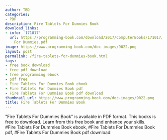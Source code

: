 ```yaml
---
author: TBD
categories:
- PDF
description: Fire Tablets For Dummies Book
download_links:
- info: '171017'
  url: https://programming-book.com/download/2017/ComputerBooks/171017/Fire Tablets
    For Dummies.pdf
image: https://www.programming-book.com/doc-images/9022.png
layout: post
permalink: /fire-tablets-for-dummies-book.html
tags:
- free book download
- free pdf download
- free programming ebook
- pdf free
- Fire Tablets For Dummies Book ebook
- Fire Tablets For Dummies Book pdf
- Fire Tablets For Dummies Book pdf download
thumbnail_url: https://www.programming-book.com/doc-images/9022.png
title: Fire Tablets For Dummies Book
---
```


 
<div class="item-desc text-justify">
  "Fire Tablets For Dummies Book" is available in PDF format. This books is free to download. Learn from this free book and enhance your skills.
  <br>
  #Fire Tablets For Dummies Book ebook, #Fire Tablets For Dummies Book pdf, #Fire Tablets For Dummies Book pdf download
</div>
